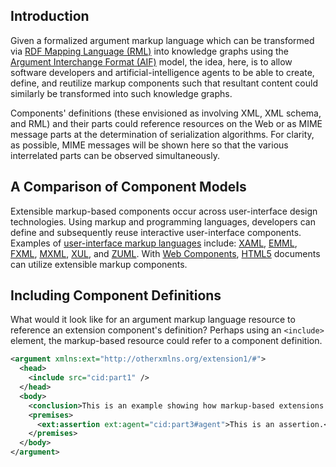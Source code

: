 ## Introduction

Given a formalized argument markup language which can be transformed via [RDF Mapping Language (RML)](https://rml.io/specs/rml/) into knowledge graphs using the [Argument Interchange Format (AIF)](https://en.wikipedia.org/wiki/Argument_Interchange_Format) model, the idea, here, is to allow software developers and artificial-intelligence agents to be able to create, define, and reutilize markup components such that resultant content could similarly be transformed into such knowledge graphs.

Components' definitions (these envisioned as involving XML, XML schema, and RML) and their parts could reference resources on the Web or as MIME message parts at the determination of serialization algorithms. For clarity, as possible, MIME messages will be shown here so that the various interrelated parts can be observed simultaneously.

## A Comparison of Component Models

Extensible markup-based components occur across user-interface design technologies. Using markup and programming languages, developers can define and subsequently reuse interactive user-interface components. Examples of [user-interface markup languages](https://en.wikipedia.org/wiki/Comparison_of_user_interface_markup_languages) include: [XAML](https://en.wikipedia.org/wiki/Extensible_Application_Markup_Language), [EMML](https://en.wikipedia.org/wiki/Enterprise_Mashup_Markup_Language), [FXML](https://en.wikipedia.org/wiki/FXML), [MXML](https://en.wikipedia.org/wiki/MXML), [XUL](https://en.wikipedia.org/wiki/XUL), and [ZUML](https://en.wikipedia.org/wiki/ZUML). With [Web Components](https://en.wikipedia.org/wiki/Web_Components), [HTML5](https://en.wikipedia.org/wiki/HTML5) documents can utilize extensible markup components.

## Including Component Definitions

What would it look like for an argument markup language resource to reference an extension component's definition? Perhaps using an `<include>` element, the markup-based resource could refer to a component definition.

```xml
<argument xmlns:ext="http://otherxmlns.org/extension1/#">
  <head>
    <include src="cid:part1" />
  </head>
  <body>
    <conclusion>This is an example showing how markup-based extensions could be used.</conclusion>
    <premises>
      <ext:assertion ext:agent="cid:part3#agent">This is an assertion.</ext:assertion>
    </premises>
  </body>
</argument>
```
